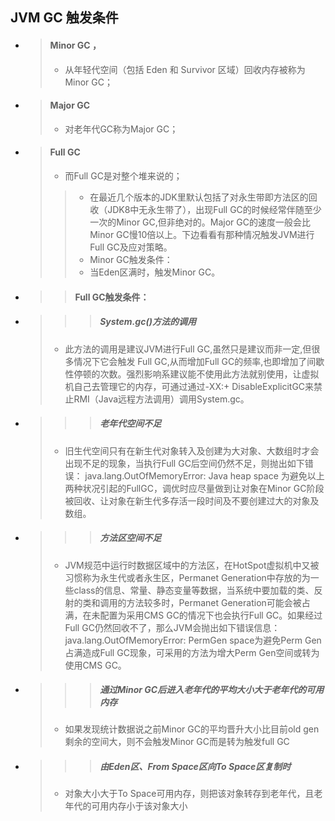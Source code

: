 ## JVM GC 触发条件
- > #### Minor GC ，
    > - 从年轻代空间（包括 Eden 和 Survivor 区域）回收内存被称为 Minor GC；
- > #### Major GC
    > - 对老年代GC称为Major GC；
- > #### Full GC 
    > - 而Full GC是对整个堆来说的；
    >> - 在最近几个版本的JDK里默认包括了对永生带即方法区的回收（JDK8中无永生带了），出现Full GC的时候经常伴随至少一次的Minor GC,但非绝对的。Major GC的速度一般会比Minor GC慢10倍以上。下边看看有那种情况触发JVM进行Full GC及应对策略。
    >> - Minor GC触发条件：
    >> - 当Eden区满时，触发Minor GC。
- >> #### Full GC触发条件：
- >>> ##### System.gc()方法的调用
    > - 此方法的调用是建议JVM进行Full GC,虽然只是建议而非一定,但很多情况下它会触发 Full GC,从而增加Full GC的频率,也即增加了间歇性停顿的次数。强烈影响系建议能不使用此方法就别使用，让虚拟机自己去管理它的内存，可通过通过-XX:+ DisableExplicitGC来禁止RMI（Java远程方法调用）调用System.gc。
- >>> ##### 老年代空间不足
    > - 旧生代空间只有在新生代对象转入及创建为大对象、大数组时才会出现不足的现象，当执行Full GC后空间仍然不足，则抛出如下错误： java.lang.OutOfMemoryError: Java heap space 为避免以上两种状况引起的FullGC，调优时应尽量做到让对象在Minor GC阶段被回收、让对象在新生代多存活一段时间及不要创建过大的对象及数组。
- >>> ##### 方法区空间不足
    > - JVM规范中运行时数据区域中的方法区，在HotSpot虚拟机中又被习惯称为永生代或者永生区，Permanet Generation中存放的为一些class的信息、常量、静态变量等数据，当系统中要加载的类、反射的类和调用的方法较多时，Permanet Generation可能会被占满，在未配置为采用CMS GC的情况下也会执行Full GC。如果经过Full GC仍然回收不了，那么JVM会抛出如下错误信息：java.lang.OutOfMemoryError: PermGen space为避免Perm Gen占满造成Full GC现象，可采用的方法为增大Perm Gen空间或转为使用CMS GC。
- >>> ##### 通过Minor GC后进入老年代的平均大小大于老年代的可用内存
    > - 如果发现统计数据说之前Minor GC的平均晋升大小比目前old gen剩余的空间大，则不会触发Minor GC而是转为触发full GC
- >>> ##### 由Eden区、From Space区向To Space区复制时
    > - 对象大小大于To Space可用内存，则把该对象转存到老年代，且老年代的可用内存小于该对象大小



